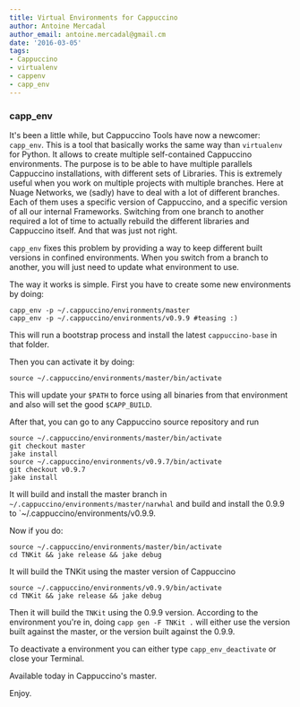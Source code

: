 ```yaml
---
title: Virtual Environments for Cappuccino
author: Antoine Mercadal
author_email: antoine.mercadal@gmail.cm
date: '2016-03-05'
tags:
- Cappuccino
- virtualenv
- cappenv
- capp_env
---
```



### capp_env

It's been a little while, but Cappuccino Tools have now a newcomer: `capp_env`. This is a tool that basically works the same way than `virtualenv` for Python. It allows to create multiple self-contained Cappuccino environments. The purpose is to be able to have multiple parallels Cappuccino installations, with different sets of Libraries. This is extremely useful when you work on multiple projects with multiple branches. Here at Nuage Networks, we (sadly) have to deal with a lot of different branches. Each of them uses a specific version of Cappuccino, and a specific version of all our internal Frameworks. Switching from one branch to another required a lot of time to actually rebuild the different libraries and Cappuccino itself. And that was just not right.

`capp_env` fixes this problem by providing a way to keep different built versions in confined environments. When you switch from a branch to another, you will just need to update what environment to use.

The way it works is simple. First you have to create some new environments by doing:

    capp_env -p ~/.cappuccino/environments/master
    capp_env -p ~/.cappuccino/environments/v0.9.9 #teasing :)

This will run a bootstrap process and install the latest `cappuccino-base` in that folder.

Then you can activate it by doing:

    source ~/.cappuccino/environments/master/bin/activate

This will update your `$PATH` to force using all binaries from that environment and also will set the good `$CAPP_BUILD`.

After that, you can go to any Cappuccino source repository and run

    source ~/.cappuccino/environments/master/bin/activate
    git checkout master
    jake install
    source ~/.cappuccino/environments/v0.9.7/bin/activate
    git checkout v0.9.7
    jake install

It will build and install the master branch in `~/.cappuccino/environments/master/narwhal` and build and install the 0.9.9 to `~/.cappuccino/environments/v0.9.9.

Now if you do:

    source ~/.cappuccino/environments/master/bin/activate
    cd TNKit && jake release && jake debug

It will build the TNKit using the master version of Cappuccino

    source ~/.cappuccino/environments/v0.9.9/bin/activate
    cd TNKit && jake release && jake debug

Then it will build the `TNKit` using the 0.9.9 version. According to the environment you're in, doing `capp gen -F TNKit .` will either use the version built against the master, or the version built against the 0.9.9.

To deactivate a environment you can either type `capp_env_deactivate` or close your Terminal.

Available today in Cappuccino's master.

Enjoy.
